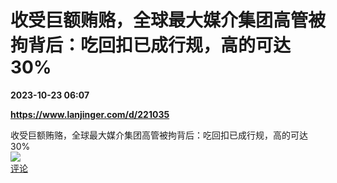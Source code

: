 # 收受巨额贿赂，全球最大媒介集团高管被拘背后：吃回扣已成行规，高的可达30%

**2023-10-23 06:07**

**https://www.lanjinger.com/d/221035**

收受巨额贿赂，全球最大媒介集团高管被拘背后：吃回扣已成行规，高的可达30%  
![](https://img3.chouti.com/CHOUTI_231023_BD8160A0283747778462E6F362452F57.png)  
[评论](https://m.chouti.com/link/40374957)